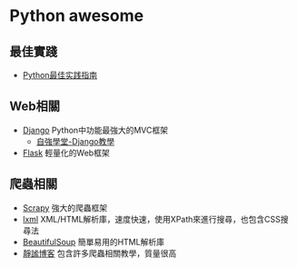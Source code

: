 # Python awesome

## 最佳實踐
* [Python最佳实践指南](http://pythonguidecn.readthedocs.io/zh/latest/index.html)

## Web相關
* [Django](https://www.djangoproject.com/) Python中功能最強大的MVC框架
  * [自強學堂-Django教學](https://code.ziqiangxuetang.com/django/django-tutorial.html)
* [Flask](http://flask.pocoo.org/) 輕量化的Web框架

## 爬蟲相關
* [Scrapy](https://scrapy.org/) 強大的爬蟲框架
* [lxml](http://lxml.de/) XML/HTML解析庫，速度快速，使用XPath來進行搜尋，也包含CSS搜尋法
* [BeautifulSoup](https://www.crummy.com/software/BeautifulSoup/bs4/doc/) 簡單易用的HTML解析庫
* [靜謐博客](http://cuiqingcai.com/) 包含許多爬蟲相關教學，質量很高
